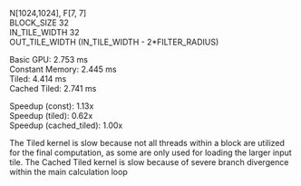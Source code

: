 N[1024,1024], F[7, 7]  
BLOCK_SIZE 32  
IN_TILE_WIDTH 32  
OUT_TILE_WIDTH (IN_TILE_WIDTH - 2*FILTER_RADIUS)  

Basic GPU:        2.753 ms  
Constant Memory:  2.445 ms  
Tiled:            4.414 ms  
Cached Tiled:     2.741 ms  

Speedup (const):         1.13x  
Speedup (tiled):         0.62x  
Speedup (cached_tiled):  1.00x  

The Tiled kernel is slow because not all threads within a block are utilized for the final computation, as some are only used for loading the larger input tile.
The Cached Tiled kernel is slow because of severe branch divergence within the main calculation loop
